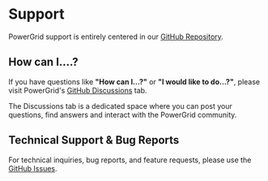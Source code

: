 
# Support

PowerGrid support is entirely centered in our [GitHub Repository](https://github.com/Power-Components/livewire-powergrid/).

## How can I....?

If you have questions like __"How can I...?"__ or __"I would like to do...?"__,  please visit PowerGrid's [GitHub Discussions](https://github.com/Power-Components/livewire-powergrid/discussions) tab.

The Discussions tab is a dedicated space where you can post your questions, find answers and interact with the PowerGrid community.

## Technical Support & Bug Reports

For technical inquiries, bug reports, and feature requests, please use the [GitHub Issues](https://github.com/Power-Components/livewire-powergrid/issues).
